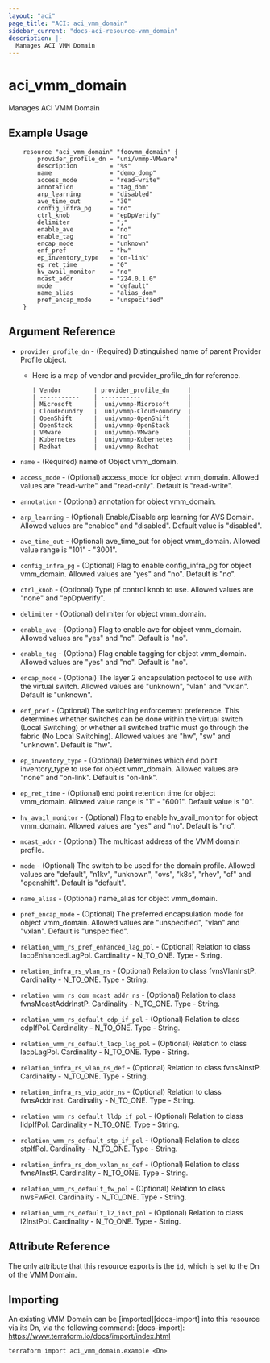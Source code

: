 ```yaml
---
layout: "aci"
page_title: "ACI: aci_vmm_domain"
sidebar_current: "docs-aci-resource-vmm_domain"
description: |-
  Manages ACI VMM Domain
---
```


# aci_vmm_domain #
Manages ACI VMM Domain

## Example Usage ##

```hcl
	resource "aci_vmm_domain" "foovmm_domain" {
		provider_profile_dn = "uni/vmmp-VMware"
		description         = "%s"
		name                = "demo_domp"
		access_mode         = "read-write"
		annotation          = "tag_dom"
		arp_learning        = "disabled"
		ave_time_out        = "30"
		config_infra_pg     = "no"
		ctrl_knob           = "epDpVerify"
		delimiter           = ";"
		enable_ave          = "no"
		enable_tag          = "no"
		encap_mode          = "unknown"
		enf_pref            = "hw"
		ep_inventory_type   = "on-link"
		ep_ret_time         = "0"
		hv_avail_monitor    = "no"
		mcast_addr          = "224.0.1.0"
		mode                = "default"
		name_alias          = "alias_dom"
		pref_encap_mode     = "unspecified"
	} 
```
## Argument Reference ##
* `provider_profile_dn` - (Required) Distinguished name of parent Provider Profile object.
  * Here is a map of vendor and provider_profile_dn for reference.

		| Vendor         | provider_profile_dn     |
		| -----------    | -----------             |
		| Microsoft      |  uni/vmmp-Microsoft     |
		| CloudFoundry   |  uni/vmmp-CloudFoundry  |
		| OpenShift      |  uni/vmmp-OpenShift     |
		| OpenStack      |  uni/vmmp-OpenStack     |
		| VMware         |  uni/vmmp-VMware        |
		| Kubernetes     |  uni/vmmp-Kubernetes    |
		| Redhat         |  uni/vmmp-Redhat        |

* `name` - (Required) name of Object vmm_domain.
* `access_mode` - (Optional) access_mode for object vmm_domain. Allowed values are "read-write" and "read-only". Default is "read-write".
* `annotation` - (Optional) annotation for object vmm_domain.
* `arp_learning` - (Optional) Enable/Disable arp learning for AVS Domain. Allowed values are "enabled" and "disabled". Default value is "disabled".
* `ave_time_out` - (Optional) ave_time_out for object vmm_domain. Allowed value range is "101" - "3001".
* `config_infra_pg` - (Optional) Flag to enable config_infra_pg for object vmm_domain. Allowed values are "yes" and "no". Default is "no".
* `ctrl_knob` - (Optional) Type pf control knob to use. Allowed values are "none" and "epDpVerify".
* `delimiter` - (Optional) delimiter for object vmm_domain.
* `enable_ave` - (Optional) Flag to enable ave for object vmm_domain. Allowed values are "yes" and "no". Default is "no".
* `enable_tag` - (Optional) Flag enable tagging for object vmm_domain. Allowed values are "yes" and "no". Default is "no".
* `encap_mode` - (Optional)  The layer 2 encapsulation protocol to use with the virtual switch. Allowed values are "unknown", "vlan" and "vxlan". Default is "unknown".
* `enf_pref` - (Optional) The switching enforcement preference. This determines whether switches can be done within the virtual switch (Local Switching) or whether all switched traffic must go through the fabric (No Local Switching). Allowed values are "hw", "sw" and "unknown". Default is "hw".
* `ep_inventory_type` - (Optional) Determines which end point inventory_type to use for object vmm_domain. Allowed values are "none" and "on-link". Default is "on-link".
* `ep_ret_time` - (Optional) end point retention time for object vmm_domain. Allowed value range is "1" - "6001". Default value is "0".
* `hv_avail_monitor` - (Optional) Flag to enable hv_avail_monitor for object vmm_domain. Allowed values are "yes" and "no". Default is "no".
* `mcast_addr` - (Optional) The multicast address of the VMM domain profile.
* `mode` - (Optional) The switch to be used for the domain profile. Allowed values are "default", "n1kv", "unknown", "ovs", "k8s", "rhev", "cf" and "openshift". Default is "default".
* `name_alias` - (Optional) name_alias for object vmm_domain.
* `pref_encap_mode` - (Optional) The preferred encapsulation mode for object vmm_domain. Allowed values are "unspecified", "vlan" and "vxlan". Default is "unspecified".

* `relation_vmm_rs_pref_enhanced_lag_pol` - (Optional) Relation to class lacpEnhancedLagPol. Cardinality - N_TO_ONE. Type - String.
                
* `relation_infra_rs_vlan_ns` - (Optional) Relation to class fvnsVlanInstP. Cardinality - N_TO_ONE. Type - String.
                
* `relation_vmm_rs_dom_mcast_addr_ns` - (Optional) Relation to class fvnsMcastAddrInstP. Cardinality - N_TO_ONE. Type - String.
                
* `relation_vmm_rs_default_cdp_if_pol` - (Optional) Relation to class cdpIfPol. Cardinality - N_TO_ONE. Type - String.
                
* `relation_vmm_rs_default_lacp_lag_pol` - (Optional) Relation to class lacpLagPol. Cardinality - N_TO_ONE. Type - String.
                
* `relation_infra_rs_vlan_ns_def` - (Optional) Relation to class fvnsAInstP. Cardinality - N_TO_ONE. Type - String.
                
* `relation_infra_rs_vip_addr_ns` - (Optional) Relation to class fvnsAddrInst. Cardinality - N_TO_ONE. Type - String.
                
* `relation_vmm_rs_default_lldp_if_pol` - (Optional) Relation to class lldpIfPol. Cardinality - N_TO_ONE. Type - String.
                
* `relation_vmm_rs_default_stp_if_pol` - (Optional) Relation to class stpIfPol. Cardinality - N_TO_ONE. Type - String.
                
* `relation_infra_rs_dom_vxlan_ns_def` - (Optional) Relation to class fvnsAInstP. Cardinality - N_TO_ONE. Type - String.
                
* `relation_vmm_rs_default_fw_pol` - (Optional) Relation to class nwsFwPol. Cardinality - N_TO_ONE. Type - String.
                
* `relation_vmm_rs_default_l2_inst_pol` - (Optional) Relation to class l2InstPol. Cardinality - N_TO_ONE. Type - String.
                


## Attribute Reference

The only attribute that this resource exports is the `id`, which is set to the
Dn of the VMM Domain.

## Importing ##

An existing VMM Domain can be [imported][docs-import] into this resource via its Dn, via the following command:
[docs-import]: https://www.terraform.io/docs/import/index.html


```
terraform import aci_vmm_domain.example <Dn>
```